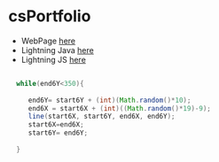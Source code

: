 # csPortfolio

* WebPage [here](https://erdmannl.github.io/lightning2/index.html)
* Lightning Java [here](https://erdmannl.github.io/lightning2/index.html)
* Lightning JS [here](https://erdmannl.github.io/lightning2/lighteningscript/index.html)

```java

  while(end6Y<350){
    
     end6Y= start6Y + (int)(Math.random()*10);
     end6X = start6X + (int)((Math.random()*19)-9);
     line(start6X, start6Y, end6X, end6Y);
     start6X=end6X;
     start6Y= end6Y;
       
  } 
```

